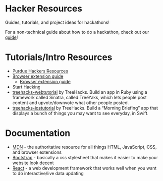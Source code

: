 # Hacker Resources

Guides, tutorials, and project ideas for hackathons!

For a non-technical guide about how to do a hackathon, check out our [guide](https://github.com/uncommonhacks/webextension-starter)!

# Tutorials/Intro Resources

- [Purdue Hackers Resources](https://helloworld.purduehackers.com/#/resources)
- [Browser extension guide](https://uncommon-hacks.gitbooks.io/browser-extension-guide/)
  - [Browser extension guide](https://uncommon-hacks.gitbooks.io/browser-extension-guide/)
- [Start Hacking](https://starthacking.org/)
- [treehacks-webtutorial](https://github.com/TreeHacks/hackpack-web) by TreeHacks. Build an app in Ruby using a framework called Sinatra, called TreeYaks, which lets people post content and upvote/downvote what other people posted.
- [treehacks-iostutorial](https://github.com/TreeHacks/hackpack-ios) by TreeHacks. Build a “Morning Briefing” app that displays a bunch of things you may want to see everyday, in Swift.

# Documentation

- [MDN](https://developer.mozilla.org/en-US/) - the authoritative resource for all things HTML, JavaScript, CSS, and browser extensions
- [Bootstrap](http://getbootstrap.com/) - basically a css stylesheet that makes it easier to make your website look decent
- [React](https://reactjs.org/) - a web development framework that works well when you want to do interactive/live data updating
